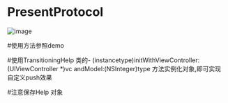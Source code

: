 # PresentProtocol

![image](https://github.com/xixi9527/PresentProtocol/blob/master/xixi.gif)








#使用方法参照demo 

#使用TransitioningHelp 类的- (instancetype)initWithViewController:(UIViewController *)vc andModel:(NSInteger)type 方法实例化对象,即可实现自定义push效果


#注意保存Help 对象
